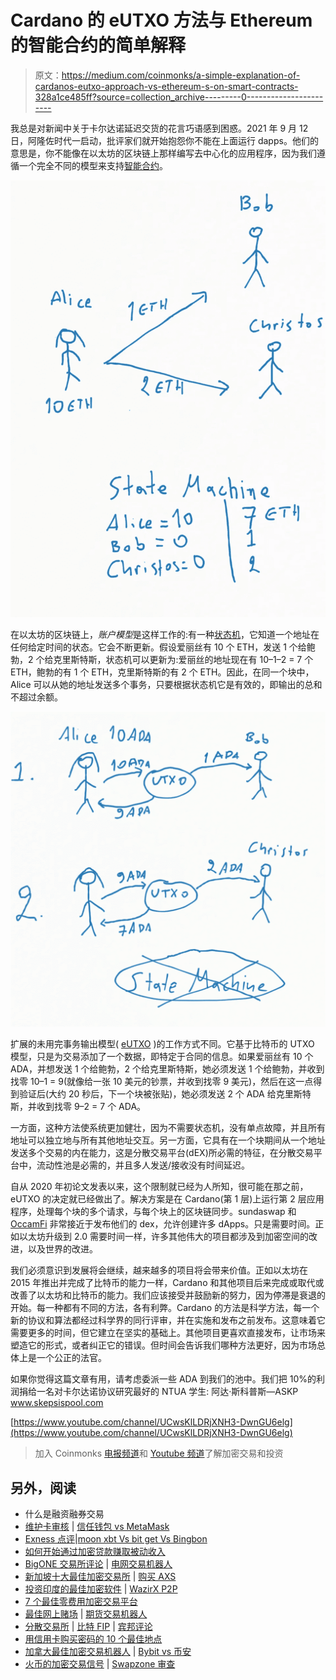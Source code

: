 # Cardano 的 eUTXO 方法与 Ethereum 的智能合约的简单解释

> 原文：<https://medium.com/coinmonks/a-simple-explanation-of-cardanos-eutxo-approach-vs-ethereum-s-on-smart-contracts-328a1ce485ff?source=collection_archive---------0----------------------->

我总是对新闻中关于卡尔达诺延迟交货的花言巧语感到困惑。2021 年 9 月 12 日，阿隆佐时代一启动，批评家们就开始抱怨你不能在上面运行 dapps。他们的意思是，你不能像在以太坊的区块链上那样编写去中心化的应用程序，因为我们遵循一个完全不同的模型来支持[智能合约](/@chris.palaskas/what-are-smart-contracts-that-cardano-will-soon-support-a1fcf6bd5e9d)。

![](img/d9714fbb92103cf4512af3c1764457be.png)

在以太坊的区块链上，*账户模型*是这样工作的:有一种[状态机](https://ethereum.org/en/developers/docs/evm/)，它知道一个地址在任何给定时间的状态。它会不断更新。假设爱丽丝有 10 个 ETH，发送 1 个给鲍勃，2 个给克里斯特斯，状态机可以更新为:爱丽丝的地址现在有 10–1–2 = 7 个 ETH，鲍勃的有 1 个 ETH，克里斯特斯的有 2 个 ETH。因此，在同一个块中，Alice 可以从她的地址发送多个事务，只要根据状态机它是有效的，即输出的总和不超过余额。

![](img/57f3e7cec8c3b125e47ae33056d0c733.png)

扩展的未用完事务输出模型( [eUTXO](https://iohk.io/en/research/library/papers/the-extended-utxo-model/) )的工作方式不同。它基于比特币的 UTXO 模型，只是为交易添加了一个数据，即特定于合同的信息。如果爱丽丝有 10 个 ADA，并想发送 1 个给鲍勃，2 个给克里斯特斯，她必须发送 1 个给鲍勃，并收到找零 10–1 = 9(就像给一张 10 美元的钞票，并收到找零 9 美元)，然后在这一点得到验证后(大约 20 秒后，下一个块被张贴)，她必须发送 2 个 ADA 给克里斯特斯，并收到找零 9–2 = 7 个 ADA。

一方面，这种方法使系统更加健壮，因为不需要状态机，没有单点故障，并且所有地址可以独立地与所有其他地址交互。另一方面，它具有在一个块期间从一个地址发送多个交易的内在能力，这是分散交易平台(dEX)所必需的特征，在分散交易平台中，流动性池是必需的，并且多人发送/接收没有时间延迟。

自从 2020 年初论文发表以来，这个限制就已经为人所知，很可能在那之前，eUTXO 的决定就已经做出了。解决方案是在 Cardano(第 1 层)上运行第 2 层应用程序，处理每个块的多个请求，与每个块上的区块链同步。sundaswap 和 [OccamFi](https://occam.fi/) 非常接近于发布他们的 dex，允许创建许多 dApps。只是需要时间。正如以太坊升级到 2.0 需要时间一样，许多其他伟大的项目都涉及到加密空间的改进，以及世界的改进。

我们必须意识到发展将会继续，越来越多的项目将会带来价值。正如以太坊在 2015 年推出并完成了比特币的能力一样，Cardano 和其他项目后来完成或取代或改善了以太坊和比特币的能力。我们应该接受并鼓励新的努力，因为停滞是衰退的开始。每一种都有不同的方法，各有利弊。Cardano 的方法是科学方法，每一个新的协议和算法都经过科学界的同行评审，并在实施和发布之前发布。这意味着它需要更多的时间，但它建立在坚实的基础上。其他项目更喜欢直接发布，让市场来塑造它的形式，或者纠正它的错误。但时间会告诉我们哪种方法更好，因为市场总体上是一个公正的法官。

如果你觉得这篇文章有用，请考虑委派一些 ADA 到我们的池中。我们把 10%的利润捐给一名对卡尔达诺协议研究最好的 NTUA 学生:
阿达·斯科普斯—ASKP
www.skepsispool.com

[https://www.youtube.com/channel/UCwsKlLDRjXNH3-DwnGU6elg](https://www.youtube.com/channel/UCwsKlLDRjXNH3-DwnGU6elg)

> 加入 Coinmonks [电报频道](https://t.me/coincodecap)和 [Youtube 频道](https://www.youtube.com/c/coinmonks/videos)了解加密交易和投资

## 另外，阅读

*   什么是融资融券交易
*   [维护卡审核](https://blog.coincodecap.com/uphold-card-review) | [信任钱包 vs MetaMask](https://blog.coincodecap.com/trust-wallet-vs-metamask)
*   [Exness 点评](https://blog.coincodecap.com/exness-review)|[moon xbt Vs bit get Vs Bingbon](https://blog.coincodecap.com/bingbon-vs-bitget-vs-moonxbt)
*   [如何开始通过加密贷款赚取被动收入](https://blog.coincodecap.com/passive-income-crypto-lending)
*   [BigONE 交易所评论](/coinmonks/bigone-exchange-review-64705d85a1d4) | [电网交易机器人](https://blog.coincodecap.com/grid-trading)
*   [新加坡十大最佳加密交易所](https://blog.coincodecap.com/crypto-exchange-in-singapore) | [购买 AXS](https://blog.coincodecap.com/buy-axs-token)
*   [投资印度的最佳加密软件](https://blog.coincodecap.com/best-crypto-to-invest-in-india-in-2021) | [WazirX P2P](https://blog.coincodecap.com/wazirx-p2p)
*   [7 个最佳零费用加密交易平台](https://blog.coincodecap.com/zero-fee-crypto-exchanges)
*   [最佳网上赌场](https://blog.coincodecap.com/best-online-casinos) | [期货交易机器人](/coinmonks/futures-trading-bots-5a282ccee3f5)
*   [分散交易所](https://blog.coincodecap.com/what-are-decentralized-exchanges) | [比特 FIP](https://blog.coincodecap.com/bitbns-fip) | [宾邦评论](https://blog.coincodecap.com/bingbon-review)
*   [用信用卡购买密码的 10 个最佳地点](https://blog.coincodecap.com/buy-crypto-with-credit-card)
*   [加拿大最佳加密交易机器人](https://blog.coincodecap.com/5-best-crypto-trading-bots-in-canada) | [Bybit vs 币安](https://blog.coincodecap.com/bybit-binance-moonxbt)
*   [火币的加密交易信号](https://blog.coincodecap.com/huobi-crypto-trading-signals) | [Swapzone 审查](/coinmonks/swapzone-review-crypto-exchange-data-aggregator-e0ad78e55ed7)